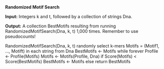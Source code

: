 **Randomized Motif Search**

**Input:** Integers k and t, followed by a collection of strings Dna.
     
**Output:** A collection BestMotifs resulting from running RandomizedMotifSearch(Dna, k, t) 1,000 times. Remember to use pseudocounts!


   RandomizedMotifSearch(Dna, k, t)
       randomly select k-mers Motifs = (Motif1, …, Motift) in each string from Dna
       BestMotifs ← Motifs
       while forever
           Profile ← Profile(Motifs)
           Motifs ← Motifs(Profile, Dna)
           if Score(Motifs) < Score(BestMotifs)
               BestMotifs ← Motifs
           else
               return BestMotifs
